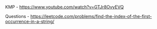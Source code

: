 KMP - https://www.youtube.com/watch?v=GTJr8OvyEVQ

Questions - https://leetcode.com/problems/find-the-index-of-the-first-occurrence-in-a-string/

